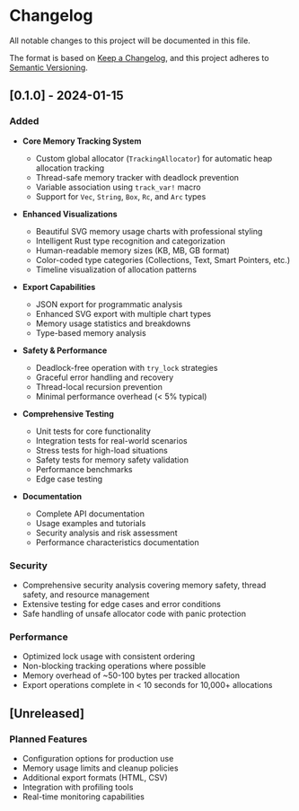 # Changelog

All notable changes to this project will be documented in this file.

The format is based on [Keep a Changelog](https://keepachangelog.com/en/1.0.0/),
and this project adheres to [Semantic Versioning](https://semver.org/spec/v2.0.0.html).

## [0.1.0] - 2024-01-15

### Added
- **Core Memory Tracking System**
  - Custom global allocator (`TrackingAllocator`) for automatic heap allocation tracking
  - Thread-safe memory tracker with deadlock prevention
  - Variable association using `track_var!` macro
  - Support for `Vec`, `String`, `Box`, `Rc`, and `Arc` types

- **Enhanced Visualizations**
  - Beautiful SVG memory usage charts with professional styling
  - Intelligent Rust type recognition and categorization
  - Human-readable memory sizes (KB, MB, GB format)
  - Color-coded type categories (Collections, Text, Smart Pointers, etc.)
  - Timeline visualization of allocation patterns

- **Export Capabilities**
  - JSON export for programmatic analysis
  - Enhanced SVG export with multiple chart types
  - Memory usage statistics and breakdowns
  - Type-based memory analysis

- **Safety & Performance**
  - Deadlock-free operation with `try_lock` strategies
  - Graceful error handling and recovery
  - Thread-local recursion prevention
  - Minimal performance overhead (< 5% typical)

- **Comprehensive Testing**
  - Unit tests for core functionality
  - Integration tests for real-world scenarios
  - Stress tests for high-load situations
  - Safety tests for memory safety validation
  - Performance benchmarks
  - Edge case testing

- **Documentation**
  - Complete API documentation
  - Usage examples and tutorials
  - Security analysis and risk assessment
  - Performance characteristics documentation

### Security
- Comprehensive security analysis covering memory safety, thread safety, and resource management
- Extensive testing for edge cases and error conditions
- Safe handling of unsafe allocator code with panic protection

### Performance
- Optimized lock usage with consistent ordering
- Non-blocking tracking operations where possible
- Memory overhead of ~50-100 bytes per tracked allocation
- Export operations complete in < 10 seconds for 10,000+ allocations

## [Unreleased]

### Planned Features
- Configuration options for production use
- Memory usage limits and cleanup policies
- Additional export formats (HTML, CSV)
- Integration with profiling tools
- Real-time monitoring capabilities